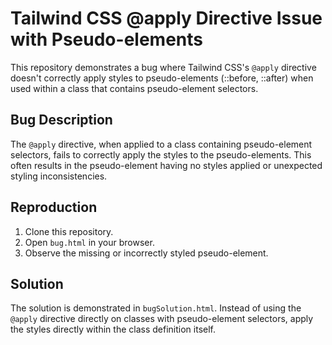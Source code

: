 # Tailwind CSS @apply Directive Issue with Pseudo-elements

This repository demonstrates a bug where Tailwind CSS's `@apply` directive doesn't correctly apply styles to pseudo-elements (::before, ::after) when used within a class that contains pseudo-element selectors.

## Bug Description
The `@apply` directive, when applied to a class containing pseudo-element selectors, fails to correctly apply the styles to the pseudo-elements. This often results in the pseudo-element having no styles applied or unexpected styling inconsistencies.

## Reproduction
1. Clone this repository.
2. Open `bug.html` in your browser.
3. Observe the missing or incorrectly styled pseudo-element.

## Solution
The solution is demonstrated in `bugSolution.html`. Instead of using the `@apply` directive directly on classes with pseudo-element selectors, apply the styles directly within the class definition itself.